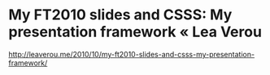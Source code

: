 <!--
id: 1531629662
link: http://kevinisom.info/post/1531629662/my-ft2010-slides-and-csss-my-presentation-framework
slug: my-ft2010-slides-and-csss-my-presentation-framework
date: Wed Nov 10 2010 18:25:01 GMT+1300 (NZDT)
raw: {"blog_name":"kevinisom","id":1531629662,"post_url":"http://kevinisom.info/post/1531629662/my-ft2010-slides-and-csss-my-presentation-framework","slug":"my-ft2010-slides-and-csss-my-presentation-framework","type":"link","date":"2010-11-10 05:25:01 GMT","timestamp":1289366701,"state":"published","format":"html","reblog_key":"AIpcKRX9","tags":[],"short_url":"http://tmblr.co/Zw68Yy1RIj1U","highlighted":[],"feed_item":"http://leaverou.me/2010/10/my-ft2010-slides-and-csss-my-presentation-framework/","from_feed_id":"650234","note_count":0,"title":"My FT2010 slides and CSSS: My presentation framework « Lea Verou","url":"http://leaverou.me/2010/10/my-ft2010-slides-and-csss-my-presentation-framework/","description":""}
publish: 2010-11-010
tags: 
title: My FT2010 slides and CSSS: My presentation framework « Lea Verou
-->


My FT2010 slides and CSSS: My presentation framework « Lea Verou
================================================================

<http://leaverou.me/2010/10/my-ft2010-slides-and-csss-my-presentation-framework/>

